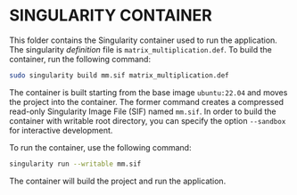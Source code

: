 # SINGULARITY CONTAINER
This folder contains the Singularity container used to run the application. The singularity *definition* file is `matrix_multiplication.def`. To build the container, run the following command:

```bash
sudo singularity build mm.sif matrix_multiplication.def
``` 

The container is built starting from the base image `ubuntu:22.04` and moves the project into the container. The former command creates a compressed read-only Singularity Image File (SIF) named `mm.sif`. In order to build the container with writable root directory, you can specify the option `--sandbox` for interactive development.

To run the container, use the following command:

```bash
singularity run --writable mm.sif
```

The container will build the project and run the application.
